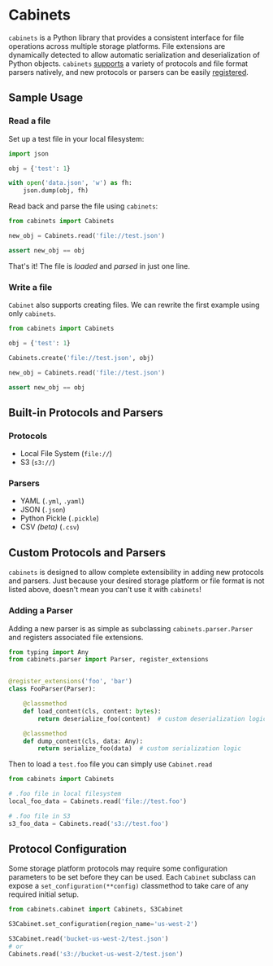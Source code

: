 # Cabinets

`cabinets` is a Python library that provides a consistent interface for file operations
across multiple storage platforms. File extensions are dynamically detected to allow
automatic serialization and deserialization of Python objects.
`cabinets` [supports](#built-in-protocols-and-parsers) a variety of protocols and file
format parsers natively, and new protocols or parsers can be
easily [registered](#custom-protocols-and-parsers).

## Sample Usage

### Read a file

Set up a test file in your local filesystem:

```python
import json

obj = {'test': 1}

with open('data.json', 'w') as fh:
    json.dump(obj, fh)
```

Read back and parse the file using `cabinets`:

```python
from cabinets import Cabinets

new_obj = Cabinets.read('file://test.json')

assert new_obj == obj
```

That's it! The file is *loaded* and *parsed* in just one line.

### Write a file

`Cabinet` also supports creating files. We can rewrite the first example using
only `cabinets`.

```python
from cabinets import Cabinets

obj = {'test': 1}

Cabinets.create('file://test.json', obj)

new_obj = Cabinets.read('file://test.json')

assert new_obj == obj
```

## Built-in Protocols and Parsers

### Protocols

- Local File System (`file://`)
- S3 (`s3://`)

### Parsers

- YAML (`.yml`, `.yaml`)
- JSON (`.json`)
- Python Pickle (`.pickle`)
- CSV *(beta)* (`.csv`)

## Custom Protocols and Parsers

`cabinets` is designed to allow complete extensibility in adding new protocols and
parsers. Just because your desired storage platform or file format is not listed above,
doesn't mean you can't use it with `cabinets`!

### Adding a Parser

Adding a new parser is as simple as subclassing `cabinets.parser.Parser` and registers
associated file extensions.

```python
from typing import Any
from cabinets.parser import Parser, register_extensions


@register_extensions('foo', 'bar')
class FooParser(Parser):

    @classmethod
    def load_content(cls, content: bytes):
        return deserialize_foo(content)  # custom deserialization logic

    @classmethod
    def dump_content(cls, data: Any):
        return serialize_foo(data)  # custom serialization logic

```

Then to load a `test.foo` file you can simply use `Cabinet.read`

```python
from cabinets import Cabinets

# .foo file in local filesystem
local_foo_data = Cabinets.read('file://test.foo')

# .foo file in S3
s3_foo_data = Cabinets.read('s3://test.foo')
```


## Protocol Configuration

Some storage platform protocols may require some configuration parameters to be set before they can be used.
Each `Cabinet` subclass can expose a `set_configuration(**config)` classmethod to take 
care of any required initial setup.

```python
from cabinets.cabinet import Cabinets, S3Cabinet

S3Cabinet.set_configuration(region_name='us-west-2')

S3Cabinet.read('bucket-us-west-2/test.json')
# or
Cabinets.read('s3://bucket-us-west-2/test.json')

```

